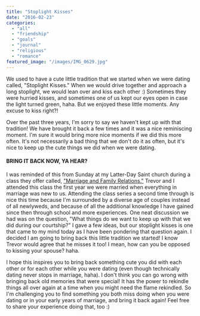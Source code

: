 ```yaml
---
title: "Stoplight Kisses"
date: "2016-02-23"
categories: 
  - "all"
  - "friendship"
  - "goals"
  - "journal"
  - "religious"
  - "romance"
featured_image: "/images/IMG_0629.jpg"
---
```


We used to have a cute little tradition that we started when we were dating called, "Stoplight Kisses." When we would drive together and approach a long stoplight, we would lean over and kiss each other :) Sometimes they were hurried kisses, and sometimes one of us kept our eyes open in case the light turned green, haha. But we enjoyed these little moments. Any excuse to kiss right?!

Over the past three years, I'm sorry to say we haven't kept up with that tradition! We have brought it back a few times and it was a nice reminiscing moment. I'm sure it would bring more nice moments if we did this more often. It's not necessarily a bad thing that we don't do it as often, but it's nice to keep up the cute things we did when we were dating.

#### BRING IT BACK NOW, YA HEAR?

I was reminded of this from Sunday at my Latter-Day Saint church during a class they offer called, ["Marriage and Family Relations."](https://www.lds.org/manual/marriage-and-family-relations-participants-study-guide/introduction?lang=eng) Trevor and I attended this class the first year we were married when everything in marriage was new to us. Attending the class series a second time through is nice this time because I'm surrounded by a diverse age of couples instead of all newlyweds, and because of all the additional knowledge I have gained since then through school and more experiences. One neat discussion we had was on the question, "What things do we want to keep up with that we did during our courtship?" I gave a few ideas, but our stoplight kisses is one that came to my mind today as I have been pondering that question again. I decided I am going to bring back this little tradition we started! I know Trevor would agree that he misses it too! I mean, how can you be opposed to kissing your spouse? haha.

I hope this inspires you to bring back something cute you did with each other or for each other while you were dating (even though technically dating never stops in marriage, haha). I don't think you can go wrong with bringing back old memories that were special! It has the power to rekindle things all over again at a time when you might need the flame rekindled. So I'm challenging you to find something you both miss doing when you were dating or in your early years of marriage, and bring it back again! Feel free to share your experience doing that, too :)
